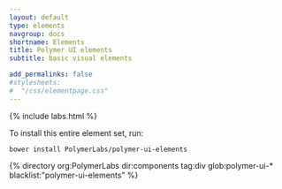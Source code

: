 ```yaml
---
layout: default
type: elements
navgroup: docs
shortname: Elements
title: Polymer UI elements
subtitle: basic visual elements

add_permalinks: false
#stylesheets:
#  "/css/elementpage.css" 
---
```


<!-- page specific stylesheet needs to be inline to the page so ajax injects it. -->
<link rel="stylesheet" href="/css/elementpage.css">

{% include labs.html %}

To install this entire element set, run:

    bower install PolymerLabs/polymer-ui-elements

<section class="element-list">
{% directory org:PolymerLabs dir:components tag:div glob:polymer-ui-* blacklist:"polymer-ui-elements" %}
</section>
